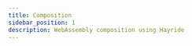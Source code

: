 ```yaml
---
title: Composition
sidebar_position: 1
description: WebAssembly composition using Hayride
---
```



